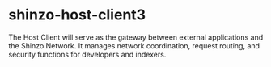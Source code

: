 # shinzo-host-client3
The Host Client will serve as the gateway between external applications and the Shinzo Network. It manages network coordination, request routing, and security functions for developers and indexers.

